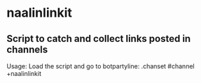 naalinlinkit
============

Script to catch and collect links posted in channels
----------------------------------------------------

Usage: Load the script and go to botpartyline: .chanset #channel +naalinlinkit
